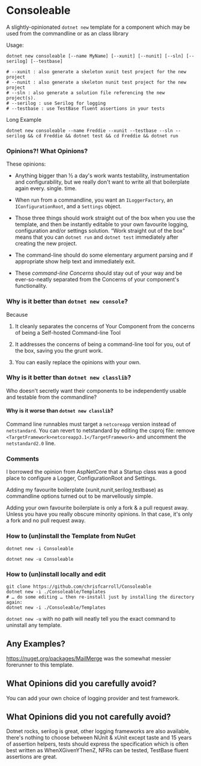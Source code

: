 Consoleable
===========

A slightly-opinionated `dotnet new` template for a component which may be used
from the commandline or as an class library

Usage:

~~~~~~~~~~~~~~~~~~~~~~~~~~~~~~~~~~~~~~~~~~~~~~~~~~~~~~~~~
dotnet new consoleable [--name MyName] [--xunit] [--nunit] [--sln] [--serilog] [--testbase]
~~~~~~~~~~~~~~~~~~~~~~~~~~~~~~~~~~~~~~~~~~~~~~~~~~~~~~~~~

~~~~~~~~~~~~~~~~~~~~~~~~~~~~~~~~~~~~~~~~~~~~~~~~~~~~~~~~~
# --xunit : also generate a skeleton xunit test project for the new project
# --nunit : also generate a skeleton nunit test project for the new project
# --sln : also generate a solution file referencing the new project(s).
# --serilog : use Serilog for logging
# --testbase : use TestBase fluent assertions in your tests
~~~~~~~~~~~~~~~~~~~~~~~~~~~~~~~~~~~~~~~~~~~~~~~~~~~~~~~~~

Long Example

~~~~~~~~~~~~~~~~~~~~~~~~~~~~~~~~~~~~~~~~~~~~~~~~~~~~~~~~~
dotnet new consoleable --name Freddie --xunit --testbase --sln --serilog && cd Freddie && dotnet test && cd Freddie && dotnet run
~~~~~~~~~~~~~~~~~~~~~~~~~~~~~~~~~~~~~~~~~~~~~~~~~~~~~~~~~

### Opinions?! What Opinions?

These opinions:

-   Anything bigger than ½ a day's work wants testability, instrumentation and
    configurability, but we really don't want to write all that boilerplate
    again every. single. time.

-   When run from a commandline, you want an `ILoggerFactory`, an
    `IConfigurationRoot`, and a `Settings` object.

-   Those three things should work straight out of the box when you use the
    template, and then be instantly editable to your own favourite logging,
    configuration and/or settings solution. “Work straight out of the box” means
    that you can `dotnet run` and `dotnet test` immediately after creating the
    new project.

-   The command-line should do some elementary argument parsing and if
    appropriate show help text and immediately exit.

-   These *command-line Concerns* should stay out of your way and be
    ever-so-neatly separated from the Concerns of your component's
    functionality.

### Why is it better than `dotnet new console`?

Because

1.  It cleanly separates the concerns of Your Component from the concerns of
    being a Self-hosted Command-line Tool

2.  It addresses the concerns of being a command-line tool for you, out of the
    box, saving you the grunt work.

3.  You can easily replace the opinions with your own.

### Why is it better than `dotnet new classlib`?

Who doesn't secretly want their components to be independently usable and
testable from the commandline?

#### Why is it worse than `dotnet new classlib`?

Command line runnables must target a `netcoreapp` version instead of 
`netstandard`. You can revert to netstandard by editing the 
csproj file: remove `<TargetFramework>netcoreapp3.1</TargetFramework>` 
and uncomment the `netstandard2.0` line.


### Comments

I borrowed the opinion from AspNetCore that a Startup class was a good place to
configure a Logger, ConfigurationRoot and Settings.

Adding my favourite boilerplate (xunit,nunit,serilog,testbase) as commandline
options turned out to be marvellously simple.

Adding your own favourite boilerplate is only a fork & a pull request away.
Unless you have you really obscure minority opinions. In that case, it's only a
fork and no pull request away.

### How to (un)install the Template from NuGet

`dotnet new -i Consoleable`

`dotnet new -u Consoleable`

### How to (un)install locally and edit

~~~~~~~~~~~~~~~~~~~~~~~~~~~~~~~~~~~~~~~~~~~~~~~~~~~~~~~~~
git clone https://github.com/chrisfcarroll/Consoleable
dotnet new -i ./Consoleable/Templates
# … do some editing … then re-install just by installing the directory again:
dotnet new -i ./Consoleable/Templates
~~~~~~~~~~~~~~~~~~~~~~~~~~~~~~~~~~~~~~~~~~~~~~~~~~~~~~~~~

`dotnet new -u` with no path will neatly tell you the exact command to uninstall
any template.

Any Examples?
-------------

https://nuget.org/packages/MailMerge was the somewhat messier forerunner to this
template.

What Opinions did you carefully avoid?
--------------------------------------

You can add your own choice of logging provider and test framework.

What Opinions did you not carefully avoid?
------------------------------------------

Dotnet rocks, serilog is great, other logging frameworks are also available,
there's nothing to choose between NUnit & xUnit except taste and 15 years of
assertion helpers, tests should express the specification which is often best
written as WhenXGivenYThenZ, NFRs can be tested, TestBase fluent assertions are
great.
